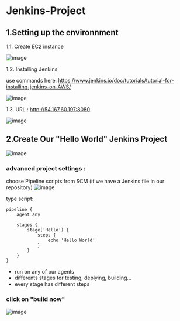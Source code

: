 # Jenkins-Project
## 1.Setting up the environnment
1.1. Create EC2 instance

![image](https://github.com/user-attachments/assets/3c433439-b591-47c2-8235-3b83f408167c)

1.2. Installing Jenkins

use commands here: https://www.jenkins.io/doc/tutorials/tutorial-for-installing-jenkins-on-AWS/

![image](https://github.com/user-attachments/assets/19b520a2-3735-44bb-b15e-72bb9ff87e3d)

1.3. URL : http://54.167.60.197:8080 

![image](https://github.com/user-attachments/assets/de08b0f0-7d71-4d73-96f0-c07f714323a9)

## 2.Create Our "Hello World" Jenkins Project
![image](https://github.com/user-attachments/assets/dc38a732-3ab9-4570-a3b1-3c9b72097796)

### advanced project settings : 
choose Pipeline scripts from SCM (if we have a Jenkins file in our repository)
![image](https://github.com/user-attachments/assets/7acc3c05-c457-49aa-b7d6-85db79245eb4)

type script:
```shell 
pipeline {
    agent any

    stages {
        stage('Hello') {
            steps {
                echo 'Hello World'
            }
        }
    }
}
```
- run on any of our agents
- differents stages for testing, deplying, building...
- every stage has different steps
### click on "build now"
![image](https://github.com/user-attachments/assets/c46b3f45-66e9-4dac-866e-7df6bbc4f8e3)
